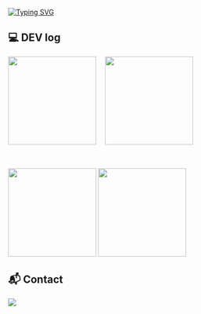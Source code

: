 [![Typing SVG](https://readme-typing-svg.demolab.com?font=Alkatra&weight=500&size=45&duration=3500&pause=3&color=DC143C&center=true&vCenter=false&multiline=true&repeat=true&width=1000&height=100&lines=Welcome+to+Joonamin's+GitHub!👋)](https://git.io/typing-svg)
<br>

## 💻 DEV log 
<p>
  <img height="180em" src="https://github-readme-stats.vercel.app/api?username=joonamin&show_icons=true&theme=radical"> 
  <img height="180em" src="https://github-readme-stats.vercel.app/api/top-langs/?username=joonamin&layout=compact&show_icons=true&theme=radical">
</p>

<br>

<p>
  <img height="180em" src="http://mazassumnida.wtf/api/v2/generate_badge?boj=joonamin44">
  <img height="180em" src="http://mazassumnida.wtf/api/v2/generate_badge?boj=jooooooon">
</p>



## 📬 Contact
 <a href="mailto:joonamin44@gmail.com">
        <img src="https://img.shields.io/badge/Gmail-EA4335?style=for-the-badge&logo=Gmail&logoColor=white"> 
 </a>
